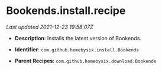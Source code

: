 # Bookends.install.recipe

_Last updated 2021-12-23 19:58:07Z_

- **Description**: Installs the latest version of Bookends.

- **Identifier**: `com.github.homebysix.install.Bookends`

- **Parent Recipes**: `com.github.homebysix.download.Bookends`